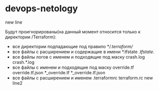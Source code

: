 # devops-netology

new line

Будут проигнорированы(на данный момент относится только к директории /Terraform):
- все директории подпадающие под правило **/.terraform/*
- все файлы с расширением и содержащие в имени *.tfstate *.tfstate.*
- все файлы логов с именем и подходящие под маску crash.log crash.*.log
- все файлы с именем и подходящие под маску override.tf override.tf.json *_override.tf *_override.tf.json
- все файлы с расширением и именем .terraformrc terraform.rc
new line2

